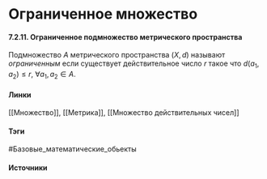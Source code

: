 # Ограниченное множество
#### 7.2.11. Ограниченное подмножество метрического пространства
Подмножество $A$ метрического пространства $(X,d)$ называют *ограниченным* если существует действительное число $r$ такое что $d(a_{1},a_{2})\le r$, $\forall a_{1},a_{2}\in A$.

#### Линки
 [[Множество]],
 [[Метрика]],
 [[Множество действительных чисел]]
#### Тэги
 #Базовые_математические_обьекты 
#### Источники
